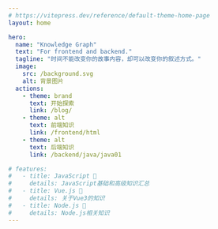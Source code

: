```yaml
---
# https://vitepress.dev/reference/default-theme-home-page
layout: home

hero:
  name: "Knowledge Graph"
  text: "For frontend and backend."
  tagline: "时间不能改变你的故事内容，却可以改变你的叙述方式。"
  image: 
    src: /background.svg
    alt: 背景图片
  actions:
    - theme: brand
      text: 开始探索
      link: /blog/
    - theme: alt
      text: 前端知识
      link: /frontend/html
    - theme: alt
      text: 后端知识
      link: /backend/java/java01

# features:
#   - title: JavaScript 💞
#     details: JavaScript基础和高级知识汇总
#   - title: Vue.js 🦢
#     details: 关于Vue3的知识
#   - title: Node.js 🐧
#     details: Node.js相关知识
---
```

